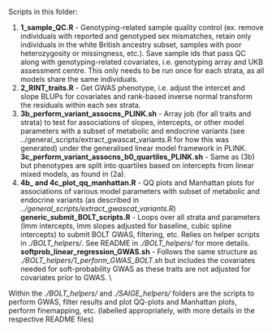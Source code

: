 Scripts in this folder:

1. **1_sample_QC.R** - Genotyping-related sample quality control (ex. remove individuals with reported and genotyped sex mismatches, retain only individuals in the white British ancestry subset, samples with poor heterozygosity or missingness, etc.). Save sample ids that pass QC along with genotyping-related covariates, i.e. genotyping array and UKB assessment centre. This only needs to be run once for each strata, as all models share the same individuals.
2. **2_RINT_traits.R** - Get GWAS phenotype, i.e. adjust the intercet and slope BLUPs for covariates and rank-based inverse normal transform the residuals within each sex strata.
3. **3b_perform_variant_assocns_PLINK.sh** - Array job (for all traits and strata) to test for associations of slopes, intercepts, or other model parameters with a subset of metabolic and endocrine variants (see ../general_scripts/extract_gwascat_variants.R for how this was generated) under the generalised linear model framework in PLINK. \
**3c_perform_variant_assocns_b0_quartiles_PLINK.sh** - Same as (3b) but phenotypes are split into quartiles based on intercepts from linear mixed models, as found in (2a). 
4. **4b_ and 4c_plot_qq_manhattan.R** - QQ plots and Manhattan plots for associations of various model parameters with subset of metabolic and endocrine variants (as described in *../general_scripts/extract_gwascat_variants.R*) \
**generic_submit_BOLT_scripts.R** - Loops over all strata and parameters (lmm intercepts, lmm slopes adjusted for baseline, cubic spline intercepts) to submit BOLT GWAS, filtering, etc. Relies on helper scripts in *./BOLT_helpers/*. See README in *./BOLT_helpers/* for more details. \
**softprob_linear_regression_GWAS.sh** - Follows the same structure as *./BOLT_helpers/1_perform_GWAS_BOLT.sh* but includes the covariates needed for soft-probability GWAS as these traits are not adjusted for covariates prior to GWAS. \

Within the *./BOLT_helpers/* and *./SAIGE_helpers/* folders are the scripts to perform GWAS, filter results and plot QQ-plots and Manhattan plots, perform finemapping, etc. (labelled appropriately, with more details in the respective README files) 

